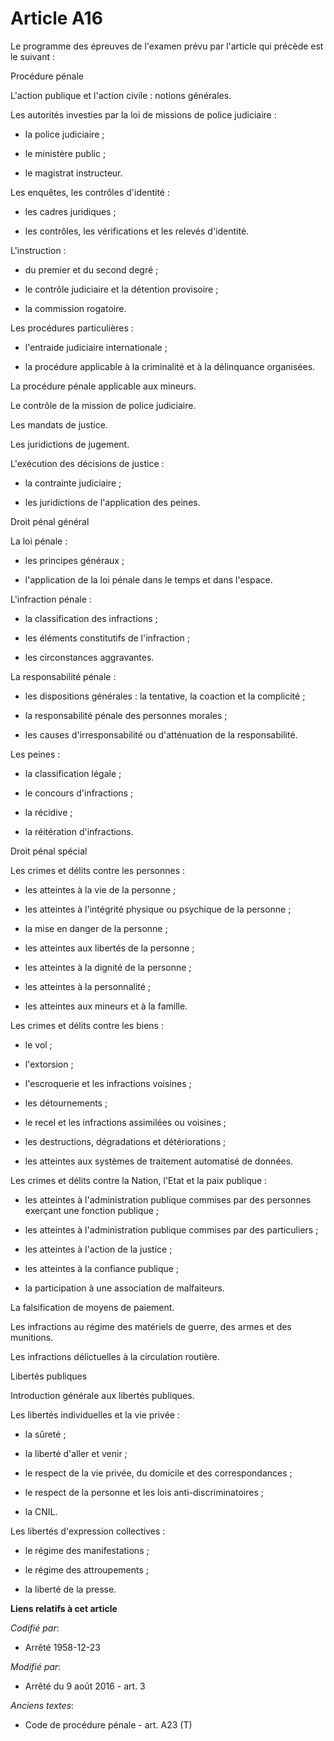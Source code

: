 # Article A16

Le programme des épreuves de l'examen prévu par l'article qui précède est le suivant : 

Procédure pénale 

L'action publique et l'action civile : notions générales. 

Les autorités investies par la loi de missions de police judiciaire : 

- la police judiciaire ; 

- le ministère public ; 

- le magistrat instructeur. 

Les enquêtes, les contrôles d'identité : 

- les cadres juridiques ; 

- les contrôles, les vérifications et les relevés d'identité.

L'instruction : 

- du premier et du second degré ; 

- le contrôle judiciaire et la détention provisoire ; 

- la commission rogatoire. 

Les procédures particulières : 

- l'entraide judiciaire internationale ; 

- la procédure applicable à la criminalité et à la délinquance organisées. 

La procédure pénale applicable aux mineurs. 

Le contrôle de la mission de police judiciaire. 

Les mandats de justice. 

Les juridictions de jugement.

L'exécution des décisions de justice : 

- la contrainte judiciaire ; 

- les juridictions de l'application des peines. 

Droit pénal général 

La loi pénale : 

- les principes généraux ; 

- l'application de la loi pénale dans le temps et dans l'espace.

L'infraction pénale : 

- la classification des infractions ; 

- les éléments constitutifs de l'infraction ; 

- les circonstances aggravantes. 

La responsabilité pénale : 

- les dispositions générales : la tentative, la coaction et la complicité ; 

- la responsabilité pénale des personnes morales ; 

- les causes d'irresponsabilité ou d'atténuation de la responsabilité. 

Les peines : 

- la classification légale ; 

- le concours d'infractions ; 

- la récidive ; 

- la réitération d'infractions. 

Droit pénal spécial 

Les crimes et délits contre les personnes : 

- les atteintes à la vie de la personne ; 

- les atteintes à l'intégrité physique ou psychique de la personne ; 

- la mise en danger de la personne ; 

- les atteintes aux libertés de la personne ; 

- les atteintes à la dignité de la personne ; 

- les atteintes à la personnalité ; 

- les atteintes aux mineurs et à la famille. 

Les crimes et délits contre les biens : 

- le vol ; 

- l'extorsion ; 

- l'escroquerie et les infractions voisines ; 

- les détournements ; 

- le recel et les infractions assimilées ou voisines ; 

- les destructions, dégradations et détériorations ; 

- les atteintes aux systèmes de traitement automatisé de données. 

Les crimes et délits contre la Nation, l'Etat et la paix publique : 

- les atteintes à l'administration publique commises par des personnes exerçant une fonction publique ; 

- les atteintes à l'administration publique commises par des particuliers ; 

- les atteintes à l'action de la justice ; 

- les atteintes à la confiance publique ; 

- la participation à une association de malfaiteurs. 

La falsification de moyens de paiement. 

Les infractions au régime des matériels de guerre, des armes et des munitions. 

Les infractions délictuelles à la circulation routière. 

Libertés publiques 

Introduction générale aux libertés publiques. 

Les libertés individuelles et la vie privée : 

- la sûreté ; 

- la liberté d'aller et venir ; 

- le respect de la vie privée, du domicile et des correspondances ; 

- le respect de la personne et les lois anti-discriminatoires ; 

- la CNIL. 

Les libertés d'expression collectives : 

- le régime des manifestations ; 

- le régime des attroupements ; 

- la liberté de la presse.

**Liens relatifs à cet article**

_Codifié par_:

  - Arrêté 1958-12-23

_Modifié par_:

  - Arrêté du 9 août 2016 - art. 3

_Anciens textes_:

  - Code de procédure pénale - art. A23 (T)
